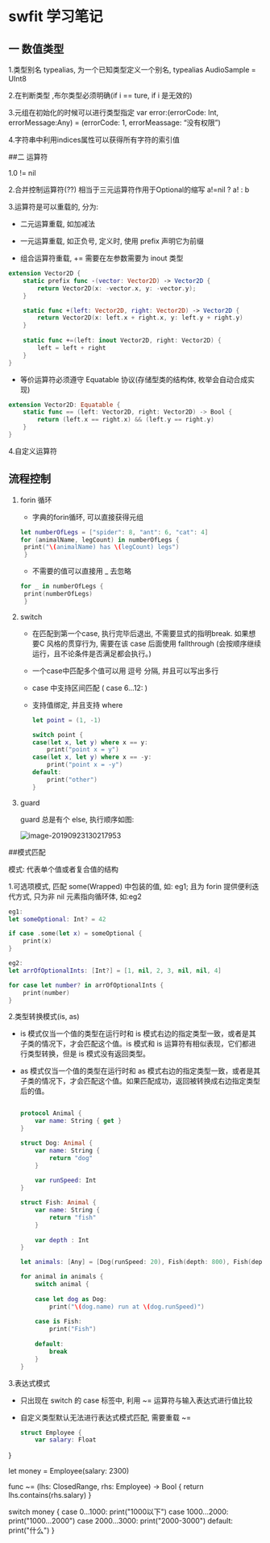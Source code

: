 # **swfit** 学习笔记

## 一 数值类型

1.类型别名 typealias, 为一个已知类型定义一个别名, typealias AudioSample = UInt8

2.在判断类型 ,布尔类型必须明确(if i == ture, if i 是无效的)

3.元组在初始化的时候可以进行类型指定 var error:(errorCode: Int, errorMessage:Any) = (errorCode: 1, errorMeassage: “没有权限”)

4.字符串中利用indices属性可以获得所有字符的索引值




##二 运算符

1.0 != nil

2.合并控制运算符(??) 相当于三元运算符作用于Optional的缩写 a!=nil ? a! : b

3.运算符是可以重载的, 分为:

- 二元运算重载, 如加减法

- 一元运算重载, 如正负号, 定义时, 使用 prefix 声明它为前缀

- 组合运算符重载, += 需要在左参数需要为 inout 类型

```swift
extension Vector2D {
    static prefix func -(vector: Vector2D) -> Vector2D {
        return Vector2D(x: -vector.x, y: -vector.y);
    }

    static func +(left: Vector2D, right: Vector2D) -> Vector2D {
        return Vector2D(x: left.x + right.x, y: left.y + right.y)
    }
    
    static func +=(left: inout Vector2D, right: Vector2D) {
        left = left + right
    }
}
```

- 等价运算符必须遵守 Equatable 协议(存储型类的结构体,  枚举会自动合成实现)

```swift
extension Vector2D: Equatable {
    static func == (left: Vector2D, right: Vector2D) -> Bool {
        return (left.x == right.x) && (left.y == right.y)
    }
}
```

4.自定义运算符



## 流程控制

1. forin 循环
   - 字典的forin循环, 可以直接获得元组
   ```swift
   let numberOfLegs = ["spider": 8, "ant": 6, "cat": 4]
   for (animalName, legCount) in numberOfLegs {
    print("\(animalName) has \(legCount) legs")
    }
   ```

   
   
   - 不需要的值可以直接用 _ 去忽略
   ```swift
   for _ in numberOfLegs {
    print(numberOfLegs)
    }
   ```
   
2. switch

   - 在匹配到第一个case, 执行完毕后退出, 不需要显式的指明break. 如果想要C 风格的贯穿行为, 需要在该 case 后面使用 fallthrough (会按顺序继续运行，且不论条件是否满足都会执行。)

   - 一个case中匹配多个值可以用 逗号 分隔, 并且可以写出多行

   - case 中支持区间匹配  ( case 6...12: )

   - 支持值绑定, 并且支持 where

     ```swift
     let point = (1, -1)
     
     switch point {
     case(let x, let y) where x == y:
         print("point x = y")
     case(let x, let y) where x == -y:
         print("point x = -y")
     default:
         print("other")
     }
     ```

3. guard

   guard 总是有个 else, 执行顺序如图:

   ![image-20190923130217953](/Users/john/Desktop/swift/Swift-Note/img/image-20190923130217953.png)



##模式匹配

模式: 代表单个值或者复合值的结构

1.可选项模式, 匹配 some(Wrapped) 中包装的值, 如: eg1; 且为 forin 提供便利迭代方式, 只为非 nil 元素指向循环体, 如:eg2

```swift
eg1:
let someOptional: Int? = 42

if case .some(let x) = someOptional {
    print(x)
}

eg2:
let arrOfOptionalInts: [Int?] = [1, nil, 2, 3, nil, nil, 4]

for case let number? in arrOfOptionalInts {
    print(number)
}
```

2.类型转换模式(is, as)

- is 模式仅当一个值的类型在运行时和 is 模式右边的指定类型一致，或者是其子类的情况下，才会匹配这个值。is 模式和 is 运算符有相似表现，它们都进行类型转换，但是 is 模式没有返回类型。

- as 模式仅当一个值的类型在运行时和 as 模式右边的指定类型一致，或者是其子类的情况下，才会匹配这个值。如果匹配成功，返回被转换成右边指定类型后的值。

  ```swift
  
  protocol Animal {
      var name: String { get }
  }
  
  struct Dog: Animal {
      var name: String {
          return "dog"
      }
      
      var runSpeed: Int
  }
  
  struct Fish: Animal {
      var name: String {
          return "fish"
      }
      
      var depth : Int
  }
  
  let animals: [Any] = [Dog(runSpeed: 20), Fish(depth: 800), Fish(depth: 20)]
  
  for animal in animals {
      switch animal {
          
      case let dog as Dog:
          print("\(dog.name) run at \(dog.runSpeed)")
          
      case is Fish:
          print("Fish")
          
      default:
          break
      }
  }
  ```

3.表达式模式

- 只出现在 switch 的 case 标签中, 利用 ~= 运算符与输入表达式进行值比较

- 自定义类型默认无法进行表达式模式匹配, 需要重载 ~= 

  ```swift
  struct Employee {
      var salary: Float
}
  
  let money = Employee(salary: 2300)
  
  func ~= (lhs: ClosedRange<Float>, rhs: Employee) -> Bool {
      return lhs.contains(rhs.salary)
  }
  
  switch money {
  case 0...1000:
      print("1000以下")
  case 1000...2000:
      print("1000...2000")
  case 2000...3000:
      print("2000-3000")
  default:
      print("什么")
  }
  ```

